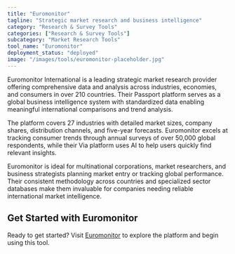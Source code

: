 ```yaml
---
title: "Euromonitor"
tagline: "Strategic market research and business intelligence"
category: "Research & Survey Tools"
categories: ["Research & Survey Tools"]
subcategory: "Market Research Tools"
tool_name: "Euromonitor"
deployment_status: "deployed"
image: "/images/tools/euromonitor-placeholder.jpg"
---
```

Euromonitor International is a leading strategic market research provider offering comprehensive data and analysis across industries, economies, and consumers in over 210 countries. Their Passport platform serves as a global business intelligence system with standardized data enabling meaningful international comparisons and trend analysis.

The platform covers 27 industries with detailed market sizes, company shares, distribution channels, and five-year forecasts. Euromonitor excels at tracking consumer trends through annual surveys of over 50,000 global respondents, while their Via platform uses AI to help users quickly find relevant insights.

Euromonitor is ideal for multinational corporations, market researchers, and business strategists planning market entry or tracking global performance. Their consistent methodology across countries and specialized sector databases make them invaluable for companies needing reliable international market intelligence.
## Get Started with Euromonitor

Ready to get started? Visit [Euromonitor](https://euromonitor.com) to explore the platform and begin using this tool.
